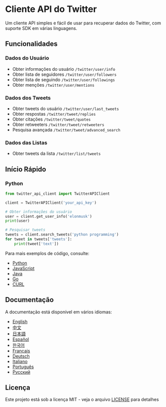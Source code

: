 # Cliente API do Twitter

Um cliente API simples e fácil de usar para recuperar dados do Twitter, com suporte SDK em várias linguagens.

## Funcionalidades

### Dados do Usuário
- Obter informações do usuário `/twitter/user/info`
- Obter lista de seguidores `/twitter/user/followers`
- Obter lista de seguindo `/twitter/user/followings`
- Obter menções `/twitter/user/mentions`

### Dados dos Tweets
- Obter tweets do usuário `/twitter/user/last_tweets`
- Obter respostas `/twitter/tweet/replies`
- Obter citações `/twitter/tweet/quotes`
- Obter retweeters `/twitter/tweet/retweeters`
- Pesquisa avançada `/twitter/tweet/advanced_search`

### Dados das Listas
- Obter tweets da lista `/twitter/list/tweets`

## Início Rápido

### Python
```python
from twitter_api_client import TwitterAPIClient

client = TwitterAPIClient('your_api_key')

# Obter informações do usuário
user = client.get_user_info('elonmusk')
print(user)

# Pesquisar tweets
tweets = client.search_tweets('python programming')
for tweet in tweets['tweets']:
    print(tweet['text'])
```

Para mais exemplos de código, consulte:
- [Python](../../examples/python/)
- [JavaScript](../../examples/javascript/)
- [Java](../../examples/java/)
- [Go](../../examples/go/)
- [CURL](../../examples/curl/)

## Documentação

A documentação está disponível em vários idiomas:
- [English](../en/)
- [中文](../zh/)
- [日本語](../ja/)
- [Español](../es/)
- [한국어](../ko/)
- [Français](../fr/)
- [Deutsch](../de/)
- [Italiano](../it/)
- [Português](../pt/)
- [Русский](../ru/)

## Licença

Este projeto está sob a licença MIT - veja o arquivo [LICENSE](../../LICENSE) para detalhes 